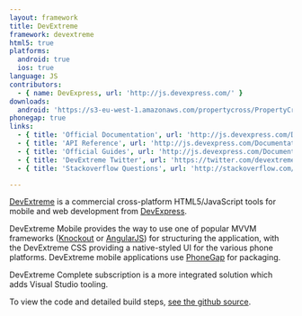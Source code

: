 ```yaml
---
layout: framework
title: DevExtreme
framework: devextreme
html5: true
platforms:
  android: true
  ios: true
language: JS
contributors:
  - { name: DevExpress, url: 'http://js.devexpress.com/' }
downloads:
  android: 'https://s3-eu-west-1.amazonaws.com/propertycross/PropertyCross-phonejs-c4166dabfd57fdc2e78e3b4024ba62195405d114.apk'
phonegap: true
links:
  - { title: 'Official Documentation', url: 'http://js.devexpress.com/Documentation/Overview/', description: 'The official documentation for DevExtreme.' }
  - { title: 'API Reference', url: 'http://js.devexpress.com/Documentation/ApiReference/UI_Widgets/?version=15_2', description: 'API Reference for version 15.2.' }
  - { title: 'Official Guides', url: 'http://js.devexpress.com/Documentation/Guide/?version=15_2', description: 'Official guides for version 15.2.' }
  - { title: 'DevExtreme Twitter', url: 'https://twitter.com/devextreme', description: 'The official DevExtreme Twitter account.' }
  - { title: 'Stackoverflow Questions', url: 'http://stackoverflow.com/questions/tagged/devextreme', description: 'A collection of Stackoverflow questions and answers relating to DevExtreme.' }

---
```


[DevExtreme](http://js.devexpress.com/) is a commercial cross-platform HTML5/JavaScript tools for mobile and web development from [DevExpress](http://www.devexpress.com/).

DevExtreme Mobile provides the way to use one of popular MVVM frameworks ([Knockout](http://knockoutjs.com/) or [AngularJS](https://angularjs.org/)) for structuring the application, with the DevExtreme CSS providing a native-styled UI for the various phone platforms. DevExtreme mobile applications use [PhoneGap](http://phonegap.com/) for packaging.

DevExtreme Complete subscription is a more integrated solution which adds Visual Studio tooling.


To view the code and detailed build steps, <a href='{{ site.githuburl }}/tree/master/devextreme'>see the github source</a>.

